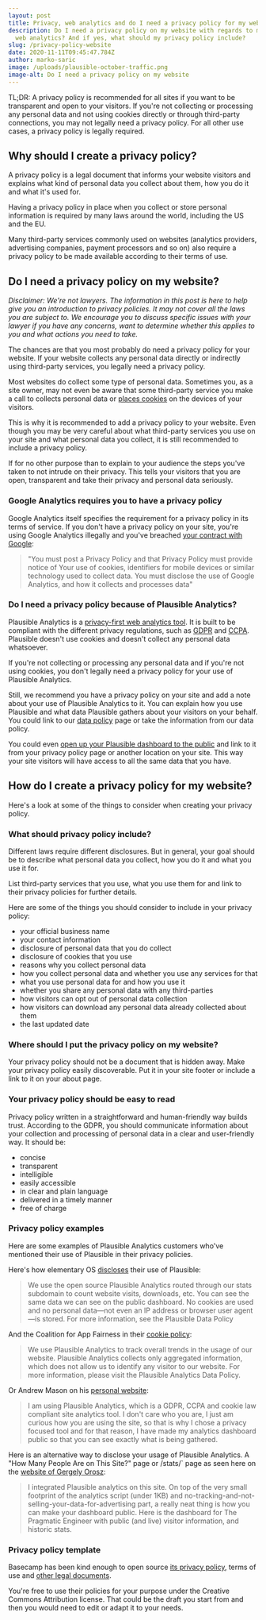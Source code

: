 ```yaml
---
layout: post
title: Privacy, web analytics and do I need a privacy policy for my website?
description: Do I need a privacy policy on my website with regards to my use of
  web analytics? And if yes, what should my privacy policy include?
slug: /privacy-policy-website
date: 2020-11-11T09:45:47.784Z
author: marko-saric
image: /uploads/plausible-october-traffic.png
image-alt: Do I need a privacy policy on my website
---
```

TL;DR: A privacy policy is recommended for all sites if you want to be transparent and open to your visitors. If you're not collecting or processing any personal data and not using cookies directly or through third-party connections, you may not legally need a privacy policy. For all other use cases, a privacy policy is legally required.

## Why should I create a privacy policy?

A privacy policy is a legal document that informs your website visitors and explains what kind of personal data you collect about them, how you do it and what it's used for. 

Having a privacy policy in place when you collect or store personal information is required by many laws around the world, including the US and the EU.

Many third-party services commonly used on websites (analytics providers, advertising companies, payment processors and so on) also require a privacy policy to be made available according to their terms of use.

## Do I need a privacy policy on my website?

*Disclaimer: We're not lawyers. The information in this post is here to help give you an introduction to privacy policies. It may not cover all the laws you are subject to. We encourage you to discuss specific issues with your lawyer if you have any concerns, want to determine whether this applies to you and what actions you need to take.*

The chances are that you most probably do need a privacy policy for your website. If your website collects any personal data directly or indirectly using third-party services, you legally need a privacy policy. 

Most websites do collect some type of personal data. Sometimes you, as a site owner, may not even be aware that some third-party service you make a call to collects personal data or [places cookies](https://plausible.io/blog/google-analytics-cookies) on the devices of your visitors.

This is why it is recommended to add a privacy policy to your website. Even though you may be very careful about what third-party services you use on your site and what personal data you collect, it is still recommended to include a privacy policy. 

If for no other purpose than to explain to your audience the steps you've taken to not intrude on their privacy. This tells your visitors that you are open, transparent and take their privacy and personal data seriously. 

### Google Analytics requires you to have a privacy policy

Google Analytics itself specifies the requirement for a privacy policy in its terms of service. If you don't have a privacy policy on your site, you're using Google Analytics illegally and you've breached [your contract with Google](https://marketingplatform.google.com/about/analytics/terms/us/):

> "You must post a Privacy Policy and that Privacy Policy must provide notice of Your use of cookies, identifiers for mobile devices or similar technology used to collect data. You must disclose the use of Google Analytics, and how it collects and processes data"

### Do I need a privacy policy because of Plausible Analytics?

Plausible Analytics is a [privacy-first web analytics tool](https://plausible.io/privacy-focused-web-analytics). It is built to be compliant with the different privacy regulations, such as [GDPR](https://plausible.io/blog/google-analytics-gdpr) and [CCPA](https://plausible.io/blog/google-analytics-ccpa). Plausible doesn't use cookies and doesn't collect any personal data whatsoever. 

If you're not collecting or processing any personal data and if you're not using cookies, you don't legally need a privacy policy for your use of Plausible Analytics.

Still, we recommend you have a privacy policy on your site and add a note about your use of Plausible Analytics to it. You can explain how you use Plausible and what data Plausible gathers about your visitors on your behalf. You could link to our [data policy](https://plausible.io/data-policy) page or take the information from our data policy.

You could even [open up your Plausible dashboard to the public](https://docs.plausible.io/visibility) and link to it from your privacy policy page or another location on your site. This way your site visitors will have access to all the same data that you have.

## How do I create a privacy policy for my website?

Here's a look at some of the things to consider when creating your privacy policy.

### What should privacy policy include?

Different laws require different disclosures. But in general, your goal should be to describe what personal data you collect, how you do it and what you use it for. 

List third-party services that you use, what you use them for and link to their privacy policies for further details.

Here are some of the things you should consider to include in your privacy policy:

* your official business name
* your contact information
* disclosure of personal data that you do collect 
* disclosure of cookies that you use 
* reasons why you collect personal data
* how you collect personal data and whether you use any services for that
* what you use personal data for and how you use it
* whether you share any personal data with any third-parties
* how visitors can opt out of personal data collection
* how visitors can download any personal data already collected about them
* the last updated date

### Where should I put the privacy policy on my website?

Your privacy policy should not be a document that is hidden away. Make your privacy policy easily discoverable. Put it in your site footer or include a link to it on your about page. 

### Your privacy policy should be easy to read

Privacy policy written in a straightforward and human-friendly way builds trust. According to the GDPR, you should communicate information about your collection and processing of personal data in a clear and user-friendly way. It should be:

* concise
* transparent
* intelligible
* easily accessible
* in clear and plain language
* delivered in a timely manner
* free of charge

### Privacy policy examples

Here are some examples of Plausible Analytics customers who've mentioned their use of Plausible in their privacy policies.

Here's how elementary OS [discloses](https://elementary.io/privacy) their use of Plausible: 

> We use the open source Plausible Analytics routed through our stats subdomain to count website visits, downloads, etc. You can see the same data we can see on the public dashboard. No cookies are used and no personal data—not even an IP address or browser user agent—is stored. For more information, see the Plausible Data Policy

And the Coalition for App Fairness in their [cookie policy](https://appfairness.org/cookie-policy/):

> We use Plausible Analytics to track overall trends in the usage of our website. Plausible Analytics collects only aggregated information, which does not allow us to identify any visitor to our website.  For more information, please visit the Plausible Analytics Data Policy.

Or Andrew Mason on his [personal website](https://www.andrewm.codes/privacy-policy/):

> I am using Plausible Analytics, which is a GDPR, CCPA and cookie law compliant site analytics tool. I don't care who you are, I just am curious how you are using the site, so that is why I chose a privacy focused tool and for that reason, I have made my analytics dashboard public so that you can see exactly what is being gathered.

Here is an alternative way to disclose your usage of Plausible Analytics. A "How Many People Are on This Site?" page or /stats/` page as seen here on the [website of Gergely Orosz](https://blog.pragmaticengineer.com/stats/):

> I integrated Plausible analytics on this site. On top of the very small footprint of the analytics script (under 1KB) and no-tracking-and-not-selling-your-data-for-advertising part, a really neat thing is how you can make your dashboard public. Here is the dashboard for The Pragmatic Engineer with public (and live) visitor information, and historic stats. 

### Privacy policy template

Basecamp has been kind enough to open source [its privacy policy](https://github.com/basecamp/policies/blob/master/privacy/index.md), terms of use and [other legal documents](https://github.com/basecamp/policies). 

You're free to use their policies for your purpose under the Creative Commons Attribution license. That could be the draft you start from and then you would need to edit or adapt it to your needs.
